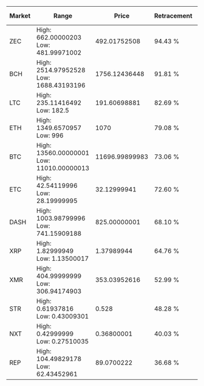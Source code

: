 | Market | Range | Price| Retracement | Doubles to 50% |
| --- | --- | --- | --- | --- |
| ZEC | High: 662.00000203<br />Low: 481.99971002 | 492.01752508 | 94.43 % | 1.16 |
| BCH | High: 2514.97952528<br />Low: 1688.43193196 | 1756.12436448 | 91.81 % | 1.20 |
| LTC | High: 235.11416492<br />Low: 182.5 | 191.60698881 | 82.69 % | 1.09 |
| ETH | High: 1349.6570957<br />Low: 996 | 1070 | 79.08 % | 1.10 |
| BTC | High: 13560.00000001<br />Low: 11010.00000013 | 11696.99899983 | 73.06 % | 1.05 |
| ETC | High: 42.54119996<br />Low: 28.19999995 | 32.12999941 | 72.60 % | 1.10 |
| DASH | High: 1003.98799996<br />Low: 741.15909188 | 825.00000001 | 68.10 % | 1.06 |
| XRP | High: 1.82999949<br />Low: 1.13500017 | 1.37989944 | 64.76 % | 1.07 |
| XMR | High: 404.99999999<br />Low: 306.94174903 | 353.03952616 | 52.99 % | 1.01 |
| STR | High: 0.61937816<br />Low: 0.43009301 | 0.528 | 48.28 % | 0.00 |
| NXT | High: 0.42999999<br />Low: 0.27510035 | 0.36800001 | 40.03 % | 0.00 |
| REP | High: 104.49829178<br />Low: 62.43452961 | 89.0700222 | 36.68 % | 0.00 |

